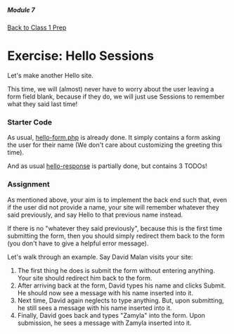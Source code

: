 ##### Module 7

[Back to Class 1 Prep](../class1-prep)

# Exercise: Hello Sessions

Let's make another Hello site. 

This time, we will (almost) never have to worry about the user leaving a form field blank, because if they do, we will just use Sessions to remember what they said last time! 

### Starter Code

As usual, [hello-form.php](./hello-form.html) is already done. It simply contains a form asking the user for their name (We don't care about customizing the greeting this time).

And as usual [hello-response](./hello-response.html) is partially done, but contains 3 TODOs! 

### Assignment

As mentioned above, your aim is to implement the back end such that, even if the user did not provide a name, your site will remember whatever they said previously, and say Hello to that previous name instead.

If there is no "whatever they said previously", because this is the first time submitting the form, then you should simply redirect them back to the form (you don't have to give a helpful error message).

Let's walk through an example. Say David Malan visits your site:

1. The first thing he does is submit the form without entering anything. Your site should redirect him back to the form.
2. After arriving back at the form, David types his name and clicks Submit. He should now see a message with his name inserted into it.
3. Next time, David again neglects to type anything. But, upon submitting, he still sees a message with his name inserted into it.
4. Finally, David goes back and types "Zamyla" into the form. Upon submission, he sees a message with Zamyla inserted into it.

